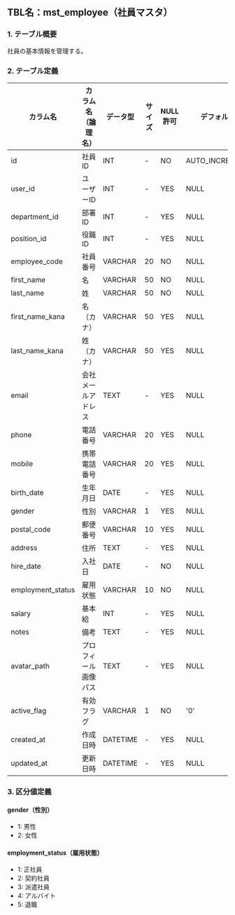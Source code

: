 ## TBL名：mst_employee（社員マスタ）

### 1. テーブル概要
社員の基本情報を管理する。

### 2. テーブル定義
| カラム名 | カラム名（論理名） | データ型 | サイズ | NULL許可 | デフォルト | 制約 | 説明 |
|----------|-------------------|----------|--------|----------|------------|------|------|
| id | 社員ID | INT | - | NO | AUTO_INCREMENT | PK |  |
| user_id | ユーザーID | INT | - | YES | NULL | - |  |
| department_id | 部署ID | INT | - | YES | NULL | - |  |
| position_id | 役職ID | INT | - | YES | NULL | - |  |
| employee_code | 社員番号 | VARCHAR | 20 | NO | NULL | - |  |
| first_name | 名 | VARCHAR | 50 | NO | NULL | - |  |
| last_name | 姓 | VARCHAR | 50 | NO | NULL | - |  |
| first_name_kana | 名（カナ） | VARCHAR | 50 | YES | NULL | - |  |
| last_name_kana | 姓（カナ） | VARCHAR | 50 | YES | NULL | - |  |
| email | 会社メールアドレス | TEXT | - | YES | NULL | - |  |
| phone | 電話番号 | VARCHAR | 20 | YES | NULL | - |  |
| mobile | 携帯電話番号 | VARCHAR | 20 | YES | NULL | - |  |
| birth_date | 生年月日 | DATE | - | YES | NULL | - |  |
| gender | 性別 | VARCHAR | 1 | YES | NULL | - |  |
| postal_code | 郵便番号 | VARCHAR | 10 | YES | NULL | - |  |
| address | 住所 | TEXT | - | YES | NULL | - |  |
| hire_date | 入社日 | DATE | - | NO | NULL | - |  |
| employment_status | 雇用状態 | VARCHAR | 10 | NO | NULL | - |  |
| salary | 基本給 | INT | - | YES | NULL | - |  |
| notes | 備考 | TEXT | - | YES | NULL | - |  |
| avatar_path | プロフィール画像パス | TEXT | - | YES | NULL | - |  |
| active_flag | 有効フラグ | VARCHAR | 1 | NO | '0' | - |  |
| created_at | 作成日時 | DATETIME | - | YES | NULL | - |  |
| updated_at | 更新日時 | DATETIME | - | YES | NULL | - |  |

### 3. 区分値定義

#### gender（性別）
- 1: 男性
- 2: 女性

#### employment_status（雇用状態）
- 1: 正社員
- 2: 契約社員
- 3: 派遣社員
- 4: アルバイト
- 5: 退職